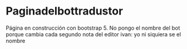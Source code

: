 # Paginadelbottradustor
Página en construcción con bootstrap 5. No pongo el nombre del bot porque cambia cada segundo
nota del editor ivan: yo ni siquiera se el nombre
